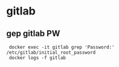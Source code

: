# gitlab
## gep gitlab PW
     docker exec -it gitlab grep 'Password:' /etc/gitlab/initial_root_password
     docker logs -f gitlab

    